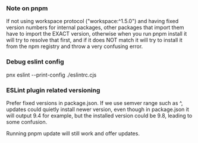 ### Note on pnpm

If not using workspace protocol ("workspace:^1.5.0") and having fixed version numbers
for internal packages, other packages that import them have to import the EXACT version,
otherwise when you run pnpm install it will try to resolve that first, and if it does
NOT match it will try to install it from the npm registry and throw a very confusing
error.

### Debug eslint config

pnx eslint --print-config ./eslintrc.cjs

### ESLint plugin related versioning

Prefer fixed versions in package.json. If we use semver range such as ^, updates could
quietly install newer version, even though in package.json it will output 9.4 for example,
but the installed version could be 9.8, leading to some confusion.

Running pnpm update will still work and offer updates.
